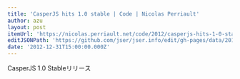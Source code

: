 ```yaml
---
title: 'CasperJS hits 1.0 stable | Code | Nicolas Perriault'
author: azu
layout: post
itemUrl: 'https://nicolas.perriault.net/code/2012/casperjs-hits-1-0-stable/'
editJSONPath: 'https://github.com/jser/jser.info/edit/gh-pages/data/2012/12/index.json'
date: '2012-12-31T15:00:00.000Z'
---
```

CasperJS 1.0 Stableリリース
